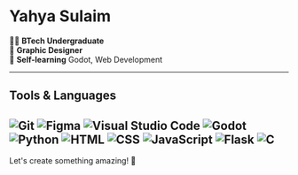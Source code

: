 # Yahya Sulaim

👨‍💻 **BTech Undergraduate**  
🎨 **Graphic Designer**  
🌱 **Self-learning** Godot, Web Development

---

## Tools & Languages

![Git](https://img.shields.io/badge/-Git-F05032?logo=git&logoColor=white)
![Figma](https://img.shields.io/badge/-Figma-F24E1E?logo=figma&logoColor=white)
![Visual Studio Code](https://img.shields.io/badge/-VS%20Code-0078D4?logo=visual-studio-code&logoColor=white)
![Godot](https://img.shields.io/badge/-Godot-478CBF?logo=godot-engine&logoColor=white)
![Python](https://img.shields.io/badge/-Python-3776AB?logo=python&logoColor=white)
![HTML](https://img.shields.io/badge/-HTML5-E34F26?logo=html5&logoColor=white)
![CSS](https://img.shields.io/badge/-CSS3-1572B6?logo=css3&logoColor=white)
![JavaScript](https://img.shields.io/badge/-JavaScript-F7DF1E?logo=javascript&logoColor=black)
![Flask](https://img.shields.io/badge/-Flask-000000?logo=flask&logoColor=white)
![C](https://img.shields.io/badge/-C-A8B9CC?logo=c&logoColor=white)
---

Let's create something amazing! 🚀
